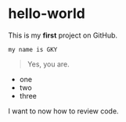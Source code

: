 # hello-world
This is my **first** project on GitHub.
  ```
  my name is GKY
  ```
> Yes, you are.
- one
- two
- three
 
 I want to now how to review code.
